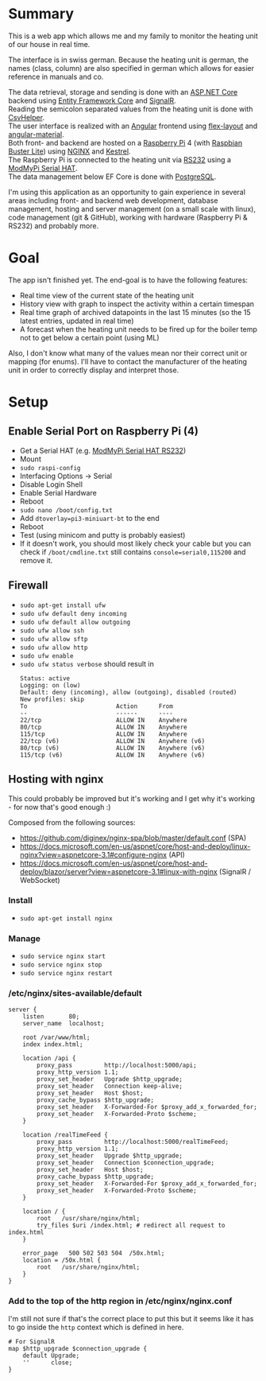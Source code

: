 # Summary
This is a web app which allows me and my family to monitor the heating unit of our house in real time.

The interface is in swiss german. Because the heating unit is german, the names (class, column) are also specified in german which allows for easier reference in manuals and co.

The data retrieval, storage and sending is done with an [ASP.NET Core](https://docs.microsoft.com/en-us/aspnet/core) backend using [Entity Framework Core](https://docs.microsoft.com/en-us/ef/core/) and [SignalR](https://docs.microsoft.com/en-us/aspnet/core/signalr/introduction).  
Reading the semicolon separated values from the heating unit is done with [CsvHelper](https://github.com/JoshClose/CsvHelper).  
The user interface is realized with an [Angular](https://angular.io/) frontend using [flex-layout](https://github.com/angular/flex-layout) and [angular-material](https://material.angular.io/).  
Both front- and backend are hosted on a [Raspberry Pi](https://www.raspberrypi.org/) 4 (with [Raspbian Buster Lite](https://www.raspberrypi.org/downloads/raspberry-pi-os/)) using [NGINX](https://www.nginx.com/) and [Kestrel](https://docs.microsoft.com/en-us/aspnet/core/fundamentals/servers/kestrel).  
The Raspberry Pi is connected to the heating unit via [RS232](https://en.wikipedia.org/wiki/RS-232) using a [ModMyPi Serial HAT](https://www.pi-shop.ch/modmypi-serial-hat-rs232).  
The data management below EF Core is done with [PostgreSQL](https://www.postgresql.org/).

I'm using this application as an opportunity to gain experience in several areas including front- and backend web development, database management, hosting and server management (on a small scale with linux), code management (git & GitHub), working with hardware (Raspberry Pi & RS232) and probably more.

# Goal
The app isn't finished yet. The end-goal is to have the following features:

- Real time view of the current state of the heating unit
- History view with graph to inspect the activity within a certain timespan
- Real time graph of archived datapoints in the last 15 minutes (so the 15 latest entries, updated in real time)
- A forecast when the heating unit needs to be fired up for the boiler temp not to get below a certain point (using ML)

Also, I don't know what many of the values mean nor their correct unit or mapping (for enums). I'll have to contact the manufacturer of the heating unit in order to correctly display and interpret those.

# Setup
## Enable Serial Port on Raspberry Pi (4)
- Get a Serial HAT (e.g. [ModMyPi Serial HAT RS232](https://www.pi-shop.ch/modmypi-serial-hat-rs232))
- Mount
- `sudo raspi-config`
- Interfacing Options -> Serial
- Disable Login Shell
- Enable Serial Hardware
- Reboot
- `sudo nano /boot/config.txt`
- Add `dtoverlay=pi3-miniuart-bt` to the end
- Reboot
- Test (using minicom and putty is probably easiest)
- If it doesn't work, you should most likely check your cable but you can check if `/boot/cmdline.txt` still contains `console=serial0,115200` and remove it.

## Firewall
- `sudo apt-get install ufw`
- `sudo ufw default deny incoming`
- `sudo ufw default allow outgoing`
- `sudo ufw allow ssh`
- `sudo ufw allow sftp`
- `sudo ufw allow http`
- `sudo ufw enable`
- `sudo ufw status verbose` should result in 
  ```
  Status: active
  Logging: on (low)
  Default: deny (incoming), allow (outgoing), disabled (routed)
  New profiles: skip  
  To                         Action      From
  --                         ------      ----
  22/tcp                     ALLOW IN    Anywhere
  80/tcp                     ALLOW IN    Anywhere
  115/tcp                    ALLOW IN    Anywhere
  22/tcp (v6)                ALLOW IN    Anywhere (v6)
  80/tcp (v6)                ALLOW IN    Anywhere (v6)
  115/tcp (v6)               ALLOW IN    Anywhere (v6)
  ```

## Hosting with nginx
This could probably be improved but it's working and I get why it's working - for now that's good enough :)

Composed from the following sources:

- https://github.com/diginex/nginx-spa/blob/master/default.conf (SPA)
- https://docs.microsoft.com/en-us/aspnet/core/host-and-deploy/linux-nginx?view=aspnetcore-3.1#configure-nginx (API)
- https://docs.microsoft.com/en-us/aspnet/core/host-and-deploy/blazor/server?view=aspnetcore-3.1#linux-with-nginx (SignalR / WebSocket)

### Install
- `sudo apt-get install nginx`

### Manage
- `sudo service nginx start`
- `sudo service nginx stop`
- `sudo service nginx restart`

### /etc/nginx/sites-available/default
```
server {
    listen       80;
    server_name  localhost;

    root /var/www/html;
    index index.html;

    location /api {
        proxy_pass         http://localhost:5000/api;
        proxy_http_version 1.1;
        proxy_set_header   Upgrade $http_upgrade;
        proxy_set_header   Connection keep-alive;
        proxy_set_header   Host $host;
        proxy_cache_bypass $http_upgrade;
        proxy_set_header   X-Forwarded-For $proxy_add_x_forwarded_for;
        proxy_set_header   X-Forwarded-Proto $scheme;
    }

    location /realTimeFeed {
        proxy_pass         http://localhost:5000/realTimeFeed;
        proxy_http_version 1.1;
        proxy_set_header   Upgrade $http_upgrade;
        proxy_set_header   Connection $connection_upgrade;
        proxy_set_header   Host $host;
        proxy_cache_bypass $http_upgrade;
        proxy_set_header   X-Forwarded-For $proxy_add_x_forwarded_for;
        proxy_set_header   X-Forwarded-Proto $scheme;
    }

    location / {
        root   /usr/share/nginx/html;
        try_files $uri /index.html; # redirect all request to index.html
    }

    error_page   500 502 503 504  /50x.html;
    location = /50x.html {
        root   /usr/share/nginx/html;
    }
}
```

### Add to the top of the http region in /etc/nginx/nginx.conf
I'm still not sure if that's the correct place to put this but it seems like it has to go inside the `http` context which is defined in here.

```
# For SignalR
map $http_upgrade $connection_upgrade {
    default Upgrade;
    ''      close;
}
```
